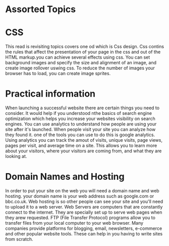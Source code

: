 # Assorted Topics
 
 # CSS

This read is revisiting topics covers one od which is Css design. Css contins the rules that affect the presentation of your page in the css and out of the HTML markup.you can achieve several effects using css. You can set background images and specify the size and alignment of an image, and create image rollover uswing css. To reduce the number of images your browser has to load, you can create image sprites.

# Practical information

When launching a successful website there are certain things you need to consider. It would help if you understood nthe basics of search engine optimization which helps you increase your websites visibility on search engines. You can use analytics to understand how people are using your site after it's launched. When people visit your site you can analyze how they found it. one of the tools you can use to do this is google analytics. Using analytics you can track the amout of visits, unique visits, page views, pages per visit, and average time on a site. This allows you to learn more about your visitors, where your visitors are coming from, and what they are looking at.

# Domain Names and Hosting

In order to put your site on the web you will need a domain name and web hosting. your domain name is your web address such as google.com or bbc.co.uk. Web hosting is so other people can see your site and you'll need to upload it to a web server. Web Servers are computers that are constantly connect to the internet. They are specially set up to serve web pages when they arew requested. FTP (File Transfer Protocol) programs allow you to transfer files from your local computer to your web browser. Many companies provide platforms for blogging, email, newsletters, e-commerce and other popular website tools. These can help in you having to write sites from scratch.
